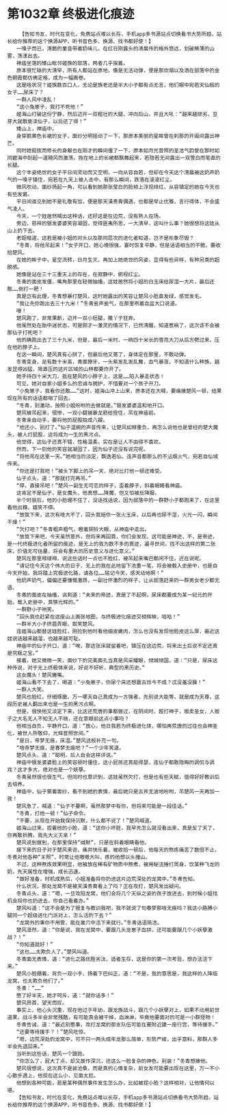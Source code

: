 # 第1032章 终极进化痕迹
        【告知书友，时代在变化，免费站点难以长存，手机app多书源站点切换看书大势所趋，站长给你推荐的这个换源APP，听书音色多、换源、找书都好使！】
       一嗓子而已，清脆的童音带着奶味儿，在红日刚露头的清晨传的格外悠远，划破稀薄的山雾，荡漾出去。
       神庙坐落的矮山毗邻姬族的部落，两者几乎挨着。
       原本很忙碌的大清早，所有人都站在原地，像是无法动弹，便是那炊烟以及洒在部落中的金色朝霞都仿佛定格，成为一幅画卷。
       这是啥状况？姬族数百口人，无论是族老还是半大小子都有点无言，他们眼中宛若天仙般的女子……尿床了？
       一群人风中凌乱！
       “这小兔崽子，我打不死他！”
       姬海山打破这份宁静，然后迈开一双粗壮的大腿，冲向后山，并且大吼：“越来越顽劣，豆芽大就敢亵渎仙子，以后还了得！”
       矮山上，神庙中。
       身穿鹅黄色长裙的女子，面纱分明摇动了一下，那原本美丽的星眸曾在刹那的开阖间露出神芒。
       同时她挺拔而修长的身躯也在刚才的瞬间僵了一下，原本如月光普照的圣洁气韵曾在那时如同碧海中刮起一道飓风而激荡，拖在地上的长裙都飘舞起来，若隐若无间露出一双雪白而笔直的长腿。
       这个丰姿绝世的女子平日间灵动而又空明，一向从容自若，但却在今天这个清晨被这奶声奶气的一嗓子镇住，宛若在九天上被人击中，有那么瞬间，跌落在滚滚红尘。
       微风吹动，面纱扬起一角，可以看到她那张莹白的脸颊上浮现绯红，从容镇定的她在今天也有些发窘。
       平日间谁见到她不是礼敬有加，便是那天潢贵胄偶遇，也都是举止优雅，言行得体，不会盛气凌人。
       今天，一个娃居然喊出这种话，还好这是在边荒，没有熟人在场。
       旁边，慈祥的银发婆婆笑容凝固，觉得匪夷所思，一大清早，这叫什么事？她很想将这娃从山上扔下去。
       老妪暗道，这若是被小姐的对头以及那同层次的进化者知道，岂不是形象尽毁？
       “冬青，将他吊起来！”女子开口，她心境很强，霎时恢复平静，但是话语相当的干脆，要收拾楚风。
       在她的眸子中，星空流转，日月生灭，再加上她绝世的风姿，显得有些异样，有种另类的超脱感。
       她像是站在三十三重天上的存在，在寂静中，俯视红尘。
       冬青的面皮发僵，嘴角那里在轻微抽搐，这娃居然将小姐的白玉床给尿湿一大片，最后还敢……倒打一耙！
       真是岂有此理，冬青想暴打楚风，这时她露出的笑容让楚风小脸直发绿，感觉发毛。
       “我让先你跑出去三十九米！”冬青瓮声瓮气，在那里咧着血盆大口说道。
       嗖！
       楚风跑了，非常果断，迈开一双小短腿，撒丫子狂奔。
       他虽然处在胎中迷状态，可是刚才一激灵的情况下，已然清醒，知道惹祸了，这次该不会被那仙子打死吧？
       他的确跑出去了三十九米，但是，最后一米时，一柄四十米长的雪亮大刀从后方劈过来，压在他的脖子上。
       在这一瞬间，楚风真有心拼了，但最后他又蔫了，身体定在那里，不敢动弹。
       冬青变身，足有数十米高，青面獠牙，一头紫发乱发乱舞，血气暴涨，不知道什么种族，越发显得凶猛，简直压的这片区域的山林都要炸开了。
       她手持四十米大刀，抵在楚风的小脖子上，这是……陷入暴走状态！
       可见，她对自家小姐多么的忠诚与拥护，不惜要对一个孩子开刀。
       “小兔崽子，我看你还敢……”这时，姬海山冲上山来，原本还在大喊，要痛揍楚风一顿，结果现在所有的话语都咽了回去。
       “冬青，别激动，按照小姐吩咐的去做就是。”银发婆婆温和地开口。
       楚风被吊起来，很惨，一双小腿被暴龙筋给拴住，吊在神庙前。
       冬青亲自动手，要将他的屁股拍成八瓣。
       “他还小，别打了。”仙子温婉的声音传来，让楚风如释重负，再怎么说他也是曾经的楚大魔头，被人打屁股，这将成为一生的黑污点。
       他觉得，这仙子还真不错，性格温柔，实在是让人不由得不喜欢。
       然而，下一刻他的笑容就凝固了，因为仙子还没有说完呢。
       “将他吊在这里一天。”她相当的淡定，飘逸若仙，连声音都那么的不沾烟火气，宛若自仙域传来。
       “你还是打我吧！”被头下脚上的吊一天，绝对比打他一顿还难受。
       仙子点头，道：“那就打完再吊。”
       “停，直接吊吧！”楚风一副生无可恋的样子，歪着脖子，斜着眼睛看神庙。
       这肯定不是仙子，是女魔头，他真想……降魔，但又怕被反降服。
       半个时辰后，他的小脸绷不住了，没话找话说，因为部落中的一群野小子都跑来了，在这里看他出糗，嬉笑不停。
       “放我下来，这次有啥大不了，回头我赔你一张火玉床，以后再也尿不湿，火光一闪，瞬间干燥！”
       “欠打吧？”冬青粗声粗气，瞪着铜铃大眼，从神庙中走出。
       “放我下来吧，今天虽然意外，但将来再回首，你们会发现，这可能是神迹，不，是帝迹，是一代终极进化者所留的痕迹，是无上的我为数不多的真迹，遍寻世间，找不出这样的第二张床，价值无可估量，将会有重大的历史意义与进化意义。”
       楚风在那里嘚啵嘚，说这些话时一点也不脸红，被吊起来嘴巴都闲不住，还在说呢。
       “请记住今天这个伟大的日子，无上的我在此地留下浓重一笔，将会被载入史册中，也是自今天开始，我将踏上究极进化路，请各位……铭记今天，感天动地啊！”
       他奶声奶气，偏偏还要慷慨激昂，一副壮怀激烈的样子，让从部落赶来的一群男女老少都无语。
       冬青的面皮在抽搐，讽刺道：“未来的帝迹，真是了不起啊，尿床都要成为某一纪元的开始，载入史册中，真够光辉的。”
       一群野小子哄笑。
       “回头我也赶紧在这座山上画张地图，与终极进化痕迹交相辉映，哈哈！”
       一群半大小子挤眉弄眼，取笑楚风。
       连姬海山都替这娃脸红，刚捡到他时看他细皮嫩肉，怎么也没有发现他脸皮这么厚，最近这娃说话越来越溜，也越来越可耻。
       神庙中的仙子开口，道：“唉，那这张床就留着吧，镇压在这边荒，将来出土后说不定还真是究极之宝。”
       接着，她又微微一笑，面纱下的完美面孔当真是风采耀眼，倾城倾国，道：“只是，尿床这种传说，对于无上终极体来说，好说不好听，典型的黑历史。”
       这女魔头！楚风撇嘴。
       姬海山看不下去了，喝道：“小兔崽子，你尿个床还想震古烁今不成？忒没羞没臊！”
       一群人大笑。
       楚风也脸红，仔细琢磨，万一哪天自己真成为一方强者，先别说大能等，就是成为天尊，这段历史被人翻出来也是一生的黑污点啊。
       但是，很快他又淡定下来，比这还荒唐的事都做过，在阴间时，殴打神子，贩卖圣女，人贩子之大名无人不知无人不晓，还在意眼前这点小事吗？
       他相当自负，平静开口，道：“放心，他日我若为终极进化体，哪怕再荒唐的过往也会神圣化，被世人所敬仰，光辉普照世间。”
       “是日，帝梦无痕，床湿。”楚风这般补充一句。
       “啥帝梦无痕，是春梦无痕吧？”一个少年笑道。
       楚风点头，道：“聪明，后人自会这样评说。”
       神庙中银发婆婆脸上的笑容顿时僵住，这小屁孩还真能得瑟，连仙子都敢隐晦的调侃与调戏？这才多大，绝对也是一个妖孽。
       冬青虽然很也很生气，但同时也意识到，这娃虽然欠打，但是也有些天赋，值得好好教训后去培养。
       神庙中，仙子蒙着面纱，看不到她的表情，最后她只是古井无波地吩咐，吊楚风一天再加一夜！
       楚风急了，喊道：“仙子不要啊，虽然那梦中有你，但将来可能是一段佳话。”
       “冬青，打他一顿！”仙子命令。
       “不要，从现在开始我保持沉默，什么都不说了！”楚风喊道。
       姬海山过来，捏着他的小脸，道：“这你小坏胚，我早先怎么就没看出来，真是反了天了，你再敢折腾，我先大义灭亲！”
       楚风说到做到，在那里保持“缄默”，只是在斜着眼睛看他。
       接下来的日子对于楚风来说，痛并快乐着，被收拾一顿后，他每天的熬炼痛苦了数倍不止，冬青对他各种“关照”，时常让他嗷嗷大叫，疼的他想以头撞山。
       不过，这种熬炼效果明显，他被放在稀有矿物质中熬煮，被用秘法捶打周身，饮某种飞龙的奶，先天属性在增强，成长迅速。
       “做好准备，时机成熟后，小姐准备将你扔进这片边荒深处的龙窝中。”冬青告知。
       什么状况，那处龙窝不是被天潢贵胄看上了吗？正在攻打，楚风发出疑问。
       冬青点头，道：“嗯，一旦攻陷龙窝，他们会将几个天纵之姿的孩子放进去，到时候小姐找机会将你也扔进去，你自己看着办。”
       楚风叫道：“这不会是为了报复与教训我吧，我不就说了句春梦那啥无痕吗？我这小胳膊小腿同一个超级进化门派对上，怎么活的下去？”
       “龙窝外的事你不用管，能在巢穴中活下来就行。”冬青话语简洁。
       楚风凛然，道：“你是说，我在龙窝中，要跟几头龙崽子血拼，还可能要跟几个小妖孽激战？！”
       “你知道就好！”
       “这也……太欺负人了。”楚风叫道。
       冬青面无表情，道：“进化之路优胜劣汰，适者生存，这是你的第一次考验，想办法活下来。”
       楚风小脸绷着，背负一双小手，扬着下巴纠正，道：“不是，我的意思是，我这样的人降临龙窝，也太欺负他们了。”
       冬青：“……”
       憋了好半天，她才呵斥，道：“就你话多！”
       楚风昂首，望天而叹。
       事实上，他心头沉重，现在他过于年幼，跟龙族战斗，跟几个小妖孽对上，如果不动用前世道果，战斗多半会非常残酷，有可能真会被干掉，血淋淋，毕竟他要面对的可是一小群怪物！
       冬青告诫，道：“最近别惹事，攻打龙窝的那支队伍可能在要附近建一座行宫，等待援手。”
       “还要等待援手？！”楚风吃惊。
       “嗯，边荒深处的龙窝中，可不只一两头成年龙那么简单，形势严峻，出乎意料，那群人多半会先退回来。”
       当听到这些话，楚风一个踉跄。
       “你怎么了，屁大丁点，却又故作深沉，还这么一脸复杂的神色，别装！”冬青想揍他。
       楚风很想说，这次真不是装沧桑，而是真的心情复杂，前女友可能要出现在这里，万一不小心散步遇上，他现在这么小，见面太尬。
       他想到各种可能，若是某种偶然事件发生怎么办，比如被捏小脸？这样相对，让他情何以堪。
       【告知书友，时代在变化，免费站点难以长存，手机app多书源站点切换看书大势所趋，站长给你推荐的这个换源APP，听书音色多、换源、找书都好使！】
